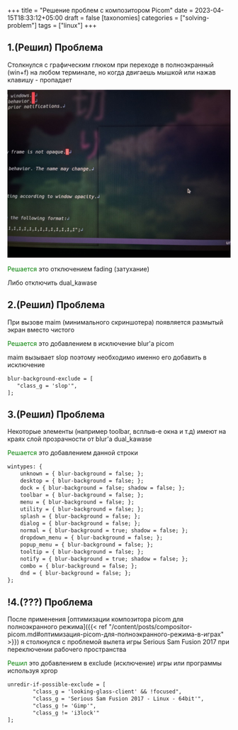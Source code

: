 +++
title = "Решение проблем с композитором Picom"
date = 2023-04-15T18:33:12+05:00
draft = false
[taxonomies]
categories = ["solving-problem"]
tags = ["linux"]
+++

## 1.(Решил) Проблема

Столкнулся с графическим глюком при переходе в полноэкранный (win+f) на любом терминале, но когда двигаешь мышкой или нажав клавишу - пропадает

![](/images/solving-problem-compositor-picom/blur-bug.jpg)

<font color="green">Решается</font> это отключением fading (затухание)

Либо отключить dual_kawase

## 2.(Решил) Проблема

При вызове maim (минимального скриншотера) появляется размытый экран вместо чистого

<font color="green">Решается</font> это добавлением в исключение blur'а picom

maim вызывает slop поэтому необходимо именно его добавить в исключение

```
blur-background-exclude = [
   "class_g = 'slop'",
];
```

## 3.(Решил) Проблема

Некоторые элементы (например toolbar, всплыв-е окна и т.д) имеют на краях слой прозрачности от blur'а dual_kawase

<font color="green">Решается</font> это добавлением данной строки

```
wintypes: {
	unknown = { blur-background = false; };
	desktop = { blur-background = false; };
	dock = { blur-background = false; shadow = false; };
	toolbar = { blur-background = false; };
	menu = { blur-background = false; };
	utility = { blur-background = false; };
	splash = { blur-background = false; };
	dialog = { blur-background = false; };
	normal = { blur-background = true; shadow = false; };
	dropdown_menu = { blur-background = false; };
	popup_menu = { blur-background = false; };
	tooltip = { blur-background = false; };
	notify = { blur-background = true; shadow = false; };
	combo = { blur-background = false; };
	dnd = { blur-background = false; };
};
```

## !4.(???) Проблема

После применения [оптимизации композитора picom для полноэкранного режима]({{< ref "/content/posts/compositor-picom.md#оптимизация-picom-для-полноэкранного-режима-в-играх" >}}) я столкнулся с проблемой вылета игры Serious Sam Fusion 2017 при переключении рабочего пространства

<font color="green">Решил</font> это добавлением в exclude (исключение) игры или программы используя xprop

```
unredir-if-possible-exclude = [
        "class_g = 'looking-glass-client' && !focused",
        "class_g = 'Serious Sam Fusion 2017 - Linux - 64bit'",
        "class_g != 'Gimp'",
        "class_g != 'i3lock'"
];
```
